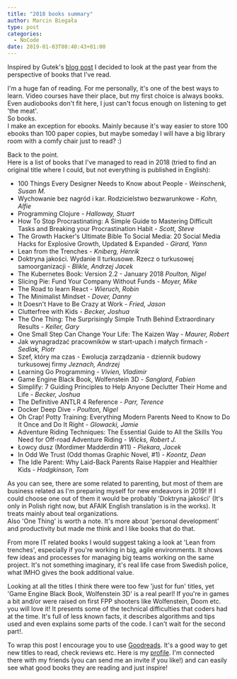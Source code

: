 ```yaml
---
title: "2018 books summary"
author: Marcin Biegała
type: post
categories:
  - NoCode
date: 2019-01-03T08:40:43+01:00
---
```


Inspired by Gutek's [blog post](https://blog.gutek.pl/2018/12/31/rok-2018-oczami-ksiazek/) I decided to look at the past year from the perspective of books that I've read.

I'm a huge fan of reading. For me personally, it's one of the best ways to learn. Video courses have their place, but my first choice is always books. Even audiobooks don't fit here, I just can't focus enough on listening to get 'the meat'.  
So books.  
I make an exception for ebooks. Mainly because it's way easier to store 100 ebooks than 100 paper copies, but maybe someday I will have a big library room with a comfy chair just to read? :)

Back to the point.  
Here is a list of books that I've managed to read in 2018 (tried to find an original title where I could, but not everything is published in English):

<!--more-->

* 100 Things Every Designer Needs to Know about People - _Weinschenk, Susan M._  
* Wychowanie bez nagród i kar. Rodzicielstwo bezwarunkowe - _Kohn, Alfie_  
* Programming Clojure - _Halloway, Stuart_  
* How To Stop Procrastinating: A Simple Guide to Mastering Difficult Tasks and Breaking your Procrastination Habit - _Scott, Steve_  
* The Growth Hacker's Ultimate Bible To Social Media: 20 Social Media Hacks for Explosive Growth, Updated & Expanded - _Girard, Yann_  
* Lean from the Trenches - _Kniberg, Henrik_  
* Doktryna jakości. Wydanie II turkusowe. Rzecz o turkusowej samoorganizacji - _Blikle, Andrzej Jacek_  
* The Kubernetes Book: Version 2.2 - January 2018 _Poulton, Nigel_  
* Slicing Pie: Fund Your Company Without Funds - _Moyer, Mike_  
* The Road to learn React - _Wieruch, Robin_  
* The Minimalist Mindset - _Dover, Danny_  
* It Doesn't Have to Be Crazy at Work - _Fried, Jason_  
* Clutterfree with Kids - _Becker, Joshua_  
* The One Thing: The Surprisingly Simple Truth Behind Extraordinary Results - _Keller, Gary_  
* One Small Step Can Change Your Life: The Kaizen Way - _Maurer, Robert_  
* Jak wynagradzać pracowników w start-upach i małych firmach - _Sedlak, Piotr_  
* Szef, który ma czas - Ewolucja zarządzania - dziennik budowy turkusowej firmy _Jeznach, Andrzej_  
* Learning Go Programming - _Vivien, Vladimir_  
* Game Engine Black Book, Wolfenstein 3D - _Sanglard, Fabien_  
* Simplify: 7 Guiding Principles to Help Anyone Declutter Their Home and Life - _Becker, Joshua_  
* The Definitive ANTLR 4 Reference - _Parr, Terence_  
* Docker Deep Dive - _Poulton, Nigel_  
* Oh Crap! Potty Training: Everything Modern Parents Need to Know to Do It Once and Do It Right - _Glowacki, Jamie_  
* Adventure Riding Techniques: The Essential Guide to All the Skills You Need for Off-road Adventure Riding - _Wicks, Robert J._  
* Łowcy dusz (Mordimer Madderdin #11) - _Piekara, Jacek_  
* In Odd We Trust (Odd thomas Graphic Novel, #1) - _Koontz, Dean_  
* The Idle Parent: Why Laid-Back Parents Raise Happier and Healthier Kids - _Hodgkinson, Tom_

As you can see, there are some related to parenting, but most of them are business related as I'm preparing myself for new endeavors in 2019! If I could choose one out of them it would be probably 'Doktryna jakości' (It's only in Polish right now, but AFAIK English translation is in the works). It treats mainly about teal organizations.  
Also 'One Thing' is worth a note. It's more about 'personal development' and productivity but made me think and I like books that do that.

From more IT related books I would suggest taking a look at 'Lean from trenches', especially if you're working in big, agile environments. It shows few ideas and processes for managing big teams working on the same project. It's not something imaginary, it's real life case from Swedish police, what IMHO gives the book additional value.

Looking at all the titles I think there were too few 'just for fun' titles, yet 'Game Engine Black Book, Wolfenstein 3D' is a real pearl! If you're in games a bit and/or were raised on first FPP shooters like Wolfenstein, Doom etc. you will love it! It presents some of the technical difficulties that coders had at the time. It's full of less known facts, it describes algorithms and tips used and even explains some parts of the code. I can't wait for the second part!.

To wrap this post I encourage you to use [Goodreads](https://www.goodreads.com). It's a good way to get new titles to read, check reviews etc. Here is my [profile](https://www.goodreads.com/user/show/63552952-marcin). I'm connected there with my friends (you can send me an invite if you like!) and can easily see what good books they are reading and just inspire!

